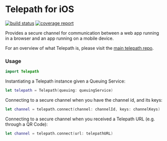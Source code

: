 Telepath for iOS
================
[![build status](https://gitlab.ta.philips.com/blockchain-lab/telepath-ios/badges/master/build.svg)](https://gitlab.ta.philips.com/blockchain-lab/telepath/commits/master)
[![coverage report](https://gitlab.ta.philips.com/blockchain-lab/telepath-ios/badges/master/coverage.svg)](https://gitlab.ta.philips.com/blockchain-lab/telepath/commits/master)

Provides a secure channel for communication between a web app running in a browser and an app running on a mobile device.

For an overview of what Telepath is, please visit the [main telepath repo][2].

### Usage

```swift
import Telepath
```

Instantiating a Telepath instance given a Queuing Service:

```swift
let telepath = Telepath(queuing: queuingService)
```

Connecting to a secure channel when you have the channel id, and its keys:

```swift
let channel = telepath.connect(channel: channelId, keys: channelKeys)
```

Connecting to a secure channel when you received a Telepath URL (e.g. through a QR Code):

```swift
let channel = telepath.connect(url: telepathURL)
```

[1]: https://en.wikipedia.org/wiki/Network_address_translation
[2]: https://gitlab.ta.philips.com/blockchain-lab/telepath

